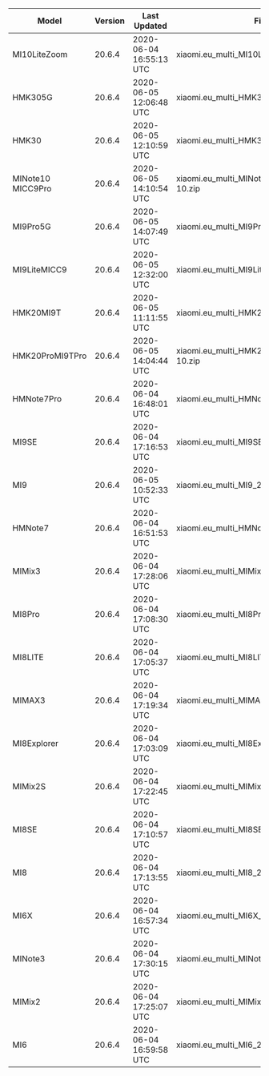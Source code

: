 | Model | Version | Last Updated | File Name | Size | Download Link |
| ---- | ---- | ---- | ---- | ---- | ---- |
| MI10LiteZoom | 20.6.4 | 2020-06-04 16:55:13 UTC | xiaomi.eu_multi_MI10LiteZoom_20.6.4_v12-10.zip | 2.9 GB | [SourceForge](https://sourceforge.net/projects/xiaomi-eu-multilang-miui-roms/files/xiaomi.eu/MIUI-WEEKLY-RELEASES/20.6.4/xiaomi.eu_multi_MI10LiteZoom_20.6.4_v12-10.zip/download) |
| HMK305G | 20.6.4 | 2020-06-05 12:06:48 UTC | xiaomi.eu_multi_HMK305G_20.6.4_v12-10.zip | 2.6 GB | [SourceForge](https://sourceforge.net/projects/xiaomi-eu-multilang-miui-roms/files/xiaomi.eu/MIUI-WEEKLY-RELEASES/20.6.4/xiaomi.eu_multi_HMK305G_20.6.4_v12-10.zip/download) |
| HMK30 | 20.6.4 | 2020-06-05 12:10:59 UTC | xiaomi.eu_multi_HMK30_20.6.4_v12-10.zip | 2.3 GB | [SourceForge](https://sourceforge.net/projects/xiaomi-eu-multilang-miui-roms/files/xiaomi.eu/MIUI-WEEKLY-RELEASES/20.6.4/xiaomi.eu_multi_HMK30_20.6.4_v12-10.zip/download) |
| MINote10 MICC9Pro | 20.6.4 | 2020-06-05 14:10:54 UTC | xiaomi.eu_multi_MINote10_MICC9Pro_20.6.4_v12-10.zip | 2.6 GB | [SourceForge](https://sourceforge.net/projects/xiaomi-eu-multilang-miui-roms/files/xiaomi.eu/MIUI-WEEKLY-RELEASES/20.6.4/xiaomi.eu_multi_MINote10_MICC9Pro_20.6.4_v12-10.zip/download) |
| MI9Pro5G | 20.6.4 | 2020-06-05 14:07:49 UTC | xiaomi.eu_multi_MI9Pro5G_20.6.4_v12-10.zip | 2.7 GB | [SourceForge](https://sourceforge.net/projects/xiaomi-eu-multilang-miui-roms/files/xiaomi.eu/MIUI-WEEKLY-RELEASES/20.6.4/xiaomi.eu_multi_MI9Pro5G_20.6.4_v12-10.zip/download) |
| MI9LiteMICC9 | 20.6.4 | 2020-06-05 12:32:00 UTC | xiaomi.eu_multi_MI9LiteMICC9_20.6.4_v12-10.zip | 2.3 GB | [SourceForge](https://sourceforge.net/projects/xiaomi-eu-multilang-miui-roms/files/xiaomi.eu/MIUI-WEEKLY-RELEASES/20.6.4/xiaomi.eu_multi_MI9LiteMICC9_20.6.4_v12-10.zip/download) |
| HMK20MI9T | 20.6.4 | 2020-06-05 11:11:55 UTC | xiaomi.eu_multi_HMK20MI9T_20.6.4_v12-10.zip | 2.3 GB | [SourceForge](https://sourceforge.net/projects/xiaomi-eu-multilang-miui-roms/files/xiaomi.eu/MIUI-WEEKLY-RELEASES/20.6.4/xiaomi.eu_multi_HMK20MI9T_20.6.4_v12-10.zip/download) |
| HMK20ProMI9TPro | 20.6.4 | 2020-06-05 14:04:44 UTC | xiaomi.eu_multi_HMK20ProMI9TPro_20.6.4_v12-10.zip | 2.7 GB | [SourceForge](https://sourceforge.net/projects/xiaomi-eu-multilang-miui-roms/files/xiaomi.eu/MIUI-WEEKLY-RELEASES/20.6.4/xiaomi.eu_multi_HMK20ProMI9TPro_20.6.4_v12-10.zip/download) |
| HMNote7Pro | 20.6.4 | 2020-06-04 16:48:01 UTC | xiaomi.eu_multi_HMNote7Pro_20.6.4_v12-10.zip | 2.1 GB | [SourceForge](https://sourceforge.net/projects/xiaomi-eu-multilang-miui-roms/files/xiaomi.eu/MIUI-WEEKLY-RELEASES/20.6.4/xiaomi.eu_multi_HMNote7Pro_20.6.4_v12-10.zip/download) |
| MI9SE | 20.6.4 | 2020-06-04 17:16:53 UTC | xiaomi.eu_multi_MI9SE_20.6.4_v12-10.zip | 2.3 GB | [SourceForge](https://sourceforge.net/projects/xiaomi-eu-multilang-miui-roms/files/xiaomi.eu/MIUI-WEEKLY-RELEASES/20.6.4/xiaomi.eu_multi_MI9SE_20.6.4_v12-10.zip/download) |
| MI9 | 20.6.4 | 2020-06-05 10:52:33 UTC | xiaomi.eu_multi_MI9_20.6.4_v12-10.zip | 2.7 GB | [SourceForge](https://sourceforge.net/projects/xiaomi-eu-multilang-miui-roms/files/xiaomi.eu/MIUI-WEEKLY-RELEASES/20.6.4/xiaomi.eu_multi_MI9_20.6.4_v12-10.zip/download) |
| HMNote7 | 20.6.4 | 2020-06-04 16:51:53 UTC | xiaomi.eu_multi_HMNote7_20.6.4_v12-10.zip | 2.0 GB | [SourceForge](https://sourceforge.net/projects/xiaomi-eu-multilang-miui-roms/files/xiaomi.eu/MIUI-WEEKLY-RELEASES/20.6.4/xiaomi.eu_multi_HMNote7_20.6.4_v12-10.zip/download) |
| MIMix3 | 20.6.4 | 2020-06-04 17:28:06 UTC | xiaomi.eu_multi_MIMix3_20.6.4_v12-10.zip | 2.4 GB | [SourceForge](https://sourceforge.net/projects/xiaomi-eu-multilang-miui-roms/files/xiaomi.eu/MIUI-WEEKLY-RELEASES/20.6.4/xiaomi.eu_multi_MIMix3_20.6.4_v12-10.zip/download) |
| MI8Pro | 20.6.4 | 2020-06-04 17:08:30 UTC | xiaomi.eu_multi_MI8Pro_20.6.4_v12-10.zip | 2.3 GB | [SourceForge](https://sourceforge.net/projects/xiaomi-eu-multilang-miui-roms/files/xiaomi.eu/MIUI-WEEKLY-RELEASES/20.6.4/xiaomi.eu_multi_MI8Pro_20.6.4_v12-10.zip/download) |
| MI8LITE | 20.6.4 | 2020-06-04 17:05:37 UTC | xiaomi.eu_multi_MI8LITE_20.6.4_v12-10.zip | 1.9 GB | [SourceForge](https://sourceforge.net/projects/xiaomi-eu-multilang-miui-roms/files/xiaomi.eu/MIUI-WEEKLY-RELEASES/20.6.4/xiaomi.eu_multi_MI8LITE_20.6.4_v12-10.zip/download) |
| MIMAX3 | 20.6.4 | 2020-06-04 17:19:34 UTC | xiaomi.eu_multi_MIMAX3_20.6.4_v12-10.zip | 1.9 GB | [SourceForge](https://sourceforge.net/projects/xiaomi-eu-multilang-miui-roms/files/xiaomi.eu/MIUI-WEEKLY-RELEASES/20.6.4/xiaomi.eu_multi_MIMAX3_20.6.4_v12-10.zip/download) |
| MI8Explorer | 20.6.4 | 2020-06-04 17:03:09 UTC | xiaomi.eu_multi_MI8Explorer_20.6.4_v12-10.zip | 2.4 GB | [SourceForge](https://sourceforge.net/projects/xiaomi-eu-multilang-miui-roms/files/xiaomi.eu/MIUI-WEEKLY-RELEASES/20.6.4/xiaomi.eu_multi_MI8Explorer_20.6.4_v12-10.zip/download) |
| MIMix2S | 20.6.4 | 2020-06-04 17:22:45 UTC | xiaomi.eu_multi_MIMix2S_20.6.4_v12-10.zip | 2.3 GB | [SourceForge](https://sourceforge.net/projects/xiaomi-eu-multilang-miui-roms/files/xiaomi.eu/MIUI-WEEKLY-RELEASES/20.6.4/xiaomi.eu_multi_MIMix2S_20.6.4_v12-10.zip/download) |
| MI8SE | 20.6.4 | 2020-06-04 17:10:57 UTC | xiaomi.eu_multi_MI8SE_20.6.4_v12-10.zip | 2.0 GB | [SourceForge](https://sourceforge.net/projects/xiaomi-eu-multilang-miui-roms/files/xiaomi.eu/MIUI-WEEKLY-RELEASES/20.6.4/xiaomi.eu_multi_MI8SE_20.6.4_v12-10.zip/download) |
| MI8 | 20.6.4 | 2020-06-04 17:13:55 UTC | xiaomi.eu_multi_MI8_20.6.4_v12-10.zip | 2.3 GB | [SourceForge](https://sourceforge.net/projects/xiaomi-eu-multilang-miui-roms/files/xiaomi.eu/MIUI-WEEKLY-RELEASES/20.6.4/xiaomi.eu_multi_MI8_20.6.4_v12-10.zip/download) |
| MI6X | 20.6.4 | 2020-06-04 16:57:34 UTC | xiaomi.eu_multi_MI6X_20.6.4_v12-9.zip | 1.9 GB | [SourceForge](https://sourceforge.net/projects/xiaomi-eu-multilang-miui-roms/files/xiaomi.eu/MIUI-WEEKLY-RELEASES/20.6.4/xiaomi.eu_multi_MI6X_20.6.4_v12-9.zip/download) |
| MINote3 | 20.6.4 | 2020-06-04 17:30:15 UTC | xiaomi.eu_multi_MINote3_20.6.4_v12-9.zip | 1.8 GB | [SourceForge](https://sourceforge.net/projects/xiaomi-eu-multilang-miui-roms/files/xiaomi.eu/MIUI-WEEKLY-RELEASES/20.6.4/xiaomi.eu_multi_MINote3_20.6.4_v12-9.zip/download) |
| MIMix2 | 20.6.4 | 2020-06-04 17:25:07 UTC | xiaomi.eu_multi_MIMix2_20.6.4_v12-9.zip | 2.0 GB | [SourceForge](https://sourceforge.net/projects/xiaomi-eu-multilang-miui-roms/files/xiaomi.eu/MIUI-WEEKLY-RELEASES/20.6.4/xiaomi.eu_multi_MIMix2_20.6.4_v12-9.zip/download) |
| MI6 | 20.6.4 | 2020-06-04 16:59:58 UTC | xiaomi.eu_multi_MI6_20.6.4_v12-9.zip | 1.9 GB | [SourceForge](https://sourceforge.net/projects/xiaomi-eu-multilang-miui-roms/files/xiaomi.eu/MIUI-WEEKLY-RELEASES/20.6.4/xiaomi.eu_multi_MI6_20.6.4_v12-9.zip/download) |
